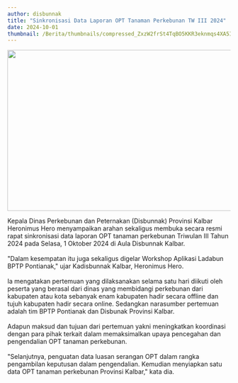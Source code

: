 ```yaml
---
author: disbunnak
title: "Sinkronisasi Data Laporan OPT Tanaman Perkebunan TW III 2024"
date: 2024-10-01
thumbnail: /Berita/thumbnails/compressed_ZxzW2frSt4TqBO5KKR3eknmqs4XA5IlOZckejDEm.jpg
---
```

<p><img src="/images/08CJA5FljmmULiijG56f.jpeg" width="640" height="363" alt="" /></p>
<p>Kepala Dinas Perkebunan dan Peternakan (Disbunnak) Provinsi Kalbar Heronimus Hero menyampaikan arahan sekaligus membuka secara resmi rapat sinkronisasi data laporan OPT tanaman perkebunan Triwulan III Tahun 2024 pada Selasa, 1 Oktober 2024 di Aula Disbunnak Kalbar.<br /><br />"Dalam kesempatan itu juga sekaligus digelar Workshop Aplikasi Ladabun BPTP Pontianak," ujar Kadisbunnak Kalbar, Heronimus Hero.<br /><br />Ia mengatakan pertemuan yang dilaksanakan selama satu hari diikuti oleh peserta yang berasal dari dinas yang membidangi perkebunan dari kabupaten atau kota sebanyak enam kabupaten hadir secara offline dan tujuh kabupaten hadir secara online. Sedangkan narasumber pertemuan adalah tim BPTP Pontianak dan Disbunak Provinsi Kalbar.<br /><br />Adapun maksud dan tujuan dari pertemuan yakni meningkatkan koordinasi dengan para pihak terkait dalam memaksimalkan upaya pencegahan dan pengendalian OPT tanaman perkebunan.<br /><br />"Selanjutnya, penguatan data luasan serangan OPT dalam rangka pengambilan keputusan dalam pengendalian. Kemudian menyiapkan satu data OPT tanaman perkebunan Provinsi Kalbar," kata dia.</p>